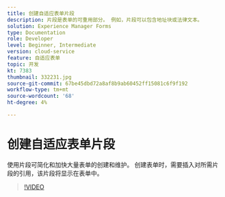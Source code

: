 ```yaml
---
title: 创建自适应表单片段
description: 片段是表单的可重用部分。 例如，片段可以包含地址块或法律文本。
solution: Experience Manager Forms
type: Documentation
role: Developer
level: Beginner, Intermediate
version: cloud-service
feature: 自适应表单
topic: 开发
kt: 7383
thumbnail: 332231.jpg
source-git-commit: 67be45dbd72a8af8b9ab60452ff15081c6f9f192
workflow-type: tm+mt
source-wordcount: '68'
ht-degree: 4%

---
```



# 创建自适应表单片段

使用片段可简化和加快大量表单的创建和维护。 创建表单时，需要插入对所需片段的引用，该片段将显示在表单中。

>[!VIDEO](https://video.tv.adobe.com/v/332231?quality=12&learn=on)


